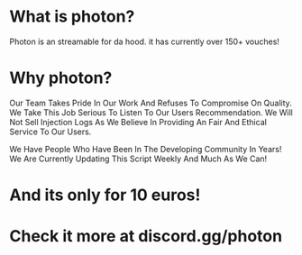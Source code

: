 # What is photon?
Photon is an streamable for da hood. it has currently over 150+ vouches!
# Why photon?
Our Team Takes Pride In Our Work And Refuses To Compromise On Quality. We Take This Job Serious To Listen To Our Users Recommendation. We Will Not Sell Injection Logs As We Believe In Providing An Fair And Ethical Service To Our Users.

We Have People Who Have Been In The Developing Community In Years!
We Are Currently Updating This Script Weekly And Much As We Can!
# And its only for 10 euros!
# Check it more at discord.gg/photon
